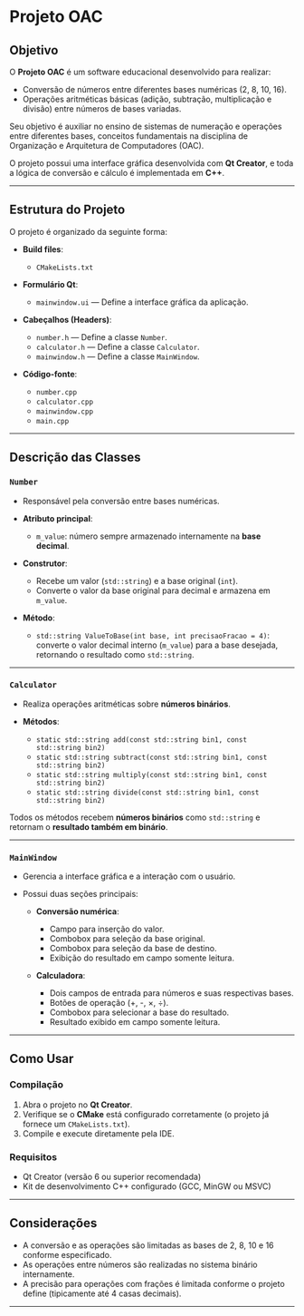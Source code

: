 # Projeto OAC

## Objetivo

O **Projeto OAC** é um software educacional desenvolvido para realizar:

* Conversão de números entre diferentes bases numéricas (2, 8, 10, 16).
* Operações aritméticas básicas (adição, subtração, multiplicação e divisão) entre números de bases variadas.

Seu objetivo é auxiliar no ensino de sistemas de numeração e operações entre diferentes bases, conceitos fundamentais na disciplina de Organização e Arquitetura de Computadores (OAC).

O projeto possui uma interface gráfica desenvolvida com **Qt Creator**, e toda a lógica de conversão e cálculo é implementada em **C++**.

---

## Estrutura do Projeto

O projeto é organizado da seguinte forma:

* **Build files**:

  * `CMakeLists.txt`

* **Formulário Qt**:

  * `mainwindow.ui` — Define a interface gráfica da aplicação.

* **Cabeçalhos (Headers)**:

  * `number.h` — Define a classe `Number`.
  * `calculator.h` — Define a classe `Calculator`.
  * `mainwindow.h` — Define a classe `MainWindow`.

* **Código-fonte**:

  * `number.cpp`
  * `calculator.cpp`
  * `mainwindow.cpp`
  * `main.cpp`

---

## Descrição das Classes

### `Number`

* Responsável pela conversão entre bases numéricas.
* **Atributo principal**:

  * `m_value`: número sempre armazenado internamente na **base decimal**.
* **Construtor**:

  * Recebe um valor (`std::string`) e a base original (`int`).
  * Converte o valor da base original para decimal e armazena em `m_value`.
* **Método**:

  * `std::string ValueToBase(int base, int precisaoFracao = 4)`: converte o valor decimal interno (`m_value`) para a base desejada, retornando o resultado como `std::string`.

---

### `Calculator`

* Realiza operações aritméticas sobre **números binários**.
* **Métodos**:

  * `static std::string add(const std::string bin1, const std::string bin2)`
  * `static std::string subtract(const std::string bin1, const std::string bin2)`
  * `static std::string multiply(const std::string bin1, const std::string bin2)`
  * `static std::string divide(const std::string bin1, const std::string bin2)`

Todos os métodos recebem **números binários** como `std::string` e retornam o **resultado também em binário**.

---

### `MainWindow`

* Gerencia a interface gráfica e a interação com o usuário.
* Possui duas seções principais:

  * **Conversão numérica**:

    * Campo para inserção do valor.
    * Combobox para seleção da base original.
    * Combobox para seleção da base de destino.
    * Exibição do resultado em campo somente leitura.

  * **Calculadora**:

    * Dois campos de entrada para números e suas respectivas bases.
    * Botões de operação (+, -, ×, ÷).
    * Combobox para selecionar a base do resultado.
    * Resultado exibido em campo somente leitura.

---

## Como Usar

### Compilação

1. Abra o projeto no **Qt Creator**.
2. Verifique se o **CMake** está configurado corretamente (o projeto já fornece um `CMakeLists.txt`).
3. Compile e execute diretamente pela IDE.

### Requisitos

* Qt Creator (versão 6 ou superior recomendada)
* Kit de desenvolvimento C++ configurado (GCC, MinGW ou MSVC)

---

## Considerações

* A conversão e as operações são limitadas as bases de 2, 8, 10 e 16 conforme especificado.
* As operações entre números são realizadas no sistema binário internamente.
* A precisão para operações com frações é limitada conforme o projeto define (tipicamente até 4 casas decimais).

---
